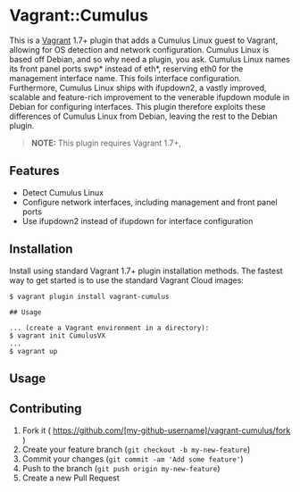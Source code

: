 # Vagrant::Cumulus

This is a [Vagrant](http://www.vagrantup.com) 1.7+ plugin that adds a Cumulus Linux guest to Vagrant, allowing for OS detection and network configuration. Cumulus Linux is based off Debian, and so why need a plugin, you ask. Cumulus Linux names its front panel ports swp* instead of eth*, reserving eth0 for the management interface name. This foils interface configuration. Furthermore, Cumulus Linux ships with ifupdown2, a vastly improved, scalable and feature-rich improvement to the venerable ifupdown module in Debian for configuring interfaces. This plugin therefore exploits these differences of Cumulus Linux from Debian, leaving the rest to the Debian plugin.

> **NOTE:** This plugin requires Vagrant 1.7+,

## Features

* Detect Cumulus Linux
* Configure network interfaces, including management and front panel ports
* Use ifupdown2 instead of ifupdown for interface configuration


## Installation

Install using standard Vagrant 1.7+ plugin installation methods.  The fastest way to get started is to use the standard Vagrant Cloud images:

```
$ vagrant plugin install vagrant-cumulus

## Usage

... (create a Vagrant environment in a directory):
$ vagrant init CumulusVX
...
$ vagrant up
```
## Usage

## Contributing

1. Fork it ( https://github.com/[my-github-username]/vagrant-cumulus/fork )
2. Create your feature branch (`git checkout -b my-new-feature`)
3. Commit your changes (`git commit -am 'Add some feature'`)
4. Push to the branch (`git push origin my-new-feature`)
5. Create a new Pull Request
